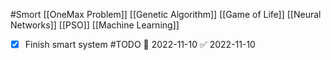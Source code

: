 #Smort 
 [[OneMax Problem]]
[[Genetic Algorithm]]
[[Game of Life]]
[[Neural Networks]]
[[PSO]]
[[Machine Learning]]


- [x] Finish smart system #TODO 📅 2022-11-10 ✅ 2022-11-10
